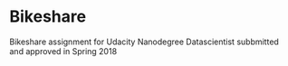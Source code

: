 # Bikeshare
Bikeshare assignment for  Udacity Nanodegree Datascientist subbmitted and approved in Spring 2018
